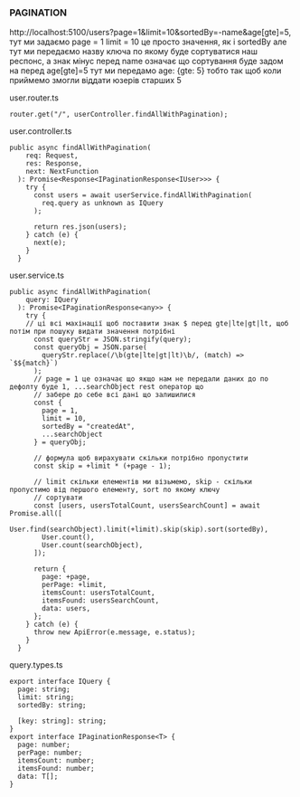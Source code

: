 ### PAGINATION

http://localhost:5100/users?page=1&limit=10&sortedBy=-name&age[gte]=5, тут ми задаємо page = 1 limit = 10 це просто 
значення, як і sortedBy але тут ми передаємо назву ключа по якому буде сортуватися наш респонс, а знак мінус перед 
name означає що сортування буде задом на перед age[gte]=5 тут ми передамо age: {gte: 5} тобто так щоб коли приймемо 
змогли віддати юзерів старших 5

user.router.ts
````
router.get("/", userController.findAllWithPagination);
````
user.controller.ts
````
public async findAllWithPagination(
    req: Request,
    res: Response,
    next: NextFunction
  ): Promise<Response<IPaginationResponse<IUser>>> {
    try {
      const users = await userService.findAllWithPagination(
        req.query as unknown as IQuery
      );

      return res.json(users);
    } catch (e) {
      next(e);
    }
  }
````
user.service.ts
````
public async findAllWithPagination(
    query: IQuery
  ): Promise<IPaginationResponse<any>> {
    try {
    // ці всі махінації щоб поставити знак $ перед gte|lte|gt|lt, щоб потім при пошуку видати значення потрібні
      const queryStr = JSON.stringify(query);
      const queryObj = JSON.parse(
        queryStr.replace(/\b(gte|lte|gt|lt)\b/, (match) => `$${match}`)
      );
      // page = 1 це означає що якщо нам не передали даних до по дефолту буде 1, ...searchObject rest оператор що
      // забере до себе всі дані що залишилися
      const {
        page = 1,
        limit = 10,
        sortedBy = "createdAt",
        ...searchObject
      } = queryObj;

      // формула щоб вирахувати скільки потрібно пропустити
      const skip = +limit * (+page - 1);

      // limit скільки елементів ми візьмемо, skip - скільки пропустимо від першого елементу, sort по якому ключу
      // сортувати
      const [users, usersTotalCount, usersSearchCount] = await Promise.all([
        User.find(searchObject).limit(+limit).skip(skip).sort(sortedBy),
        User.count(),
        User.count(searchObject),
      ]);

      return {
        page: +page,
        perPage: +limit,
        itemsCount: usersTotalCount,
        itemsFound: usersSearchCount,
        data: users,
      };
    } catch (e) {
      throw new ApiError(e.message, e.status);
    }
  }
````
query.types.ts
````
export interface IQuery {
  page: string;
  limit: string;
  sortedBy: string;

  [key: string]: string;
}
export interface IPaginationResponse<T> {
  page: number;
  perPage: number;
  itemsCount: number;
  itemsFound: number;
  data: T[];
}
````
